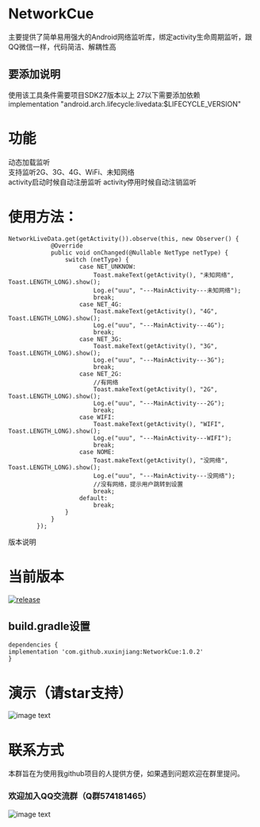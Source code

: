 # NetworkCue
主要提供了简单易用强大的Android网络监听库，绑定activity生命周期监听，跟QQ微信一样，代码简洁、解耦性高
## 要添加说明
  使用该工具条件需要项目SDK27版本以上
  27以下需要添加依赖  
  implementation "android.arch.lifecycle:livedata:$LIFECYCLE_VERSION"


# 功能

动态加载监听  
支持监听2G、3G、4G、WiFi、未知网络  
activity启动时候自动注册监听  activity停用时候自动注销监听

# 使用方法：
```
NetworkLiveData.get(getActivity()).observe(this, new Observer() {
            @Override
            public void onChanged(@Nullable NetType netType) {
                switch (netType) {
                    case NET_UNKNOW:
                        Toast.makeText(getActivity(), "未知网络", Toast.LENGTH_LONG).show();
                        Log.e("uuu", "---MainActivity---未知网络");
                        break;
                    case NET_4G:
                        Toast.makeText(getActivity(), "4G", Toast.LENGTH_LONG).show();
                        Log.e("uuu", "---MainActivity---4G");
                        break;
                    case NET_3G:
                        Toast.makeText(getActivity(), "3G", Toast.LENGTH_LONG).show();
                        Log.e("uuu", "---MainActivity---3G");
                        break;
                    case NET_2G:
                        //有网络
                        Toast.makeText(getActivity(), "2G", Toast.LENGTH_LONG).show();
                        Log.e("uuu", "---MainActivity---2G");
                        break;
                    case WIFI:
                        Toast.makeText(getActivity(), "WIFI", Toast.LENGTH_LONG).show();
                        Log.e("uuu", "---MainActivity---WIFI");
                        break;
                    case NOME:
                        Toast.makeText(getActivity(), "没网络", Toast.LENGTH_LONG).show();
                        Log.e("uuu", "---MainActivity---没网络");
                        //没有网络，提示用户跳转到设置
                        break;
                    default:
                        break;
                }
            }
        });
```

版本说明

# 当前版本

[![release](https://img.shields.io/badge/release-v1.0.2-orange.svg)](https://github.com/xuxinjiang/NetworkCue-/blob/master/update.md)

## build.gradle设置
```
dependencies {
implementation 'com.github.xuxinjiang:NetworkCue:1.0.2'
}
```
# 演示（请star支持）

![image text](https://github.com/xuxinjiang/NetworkCue-/blob/master/gif/network.gif)

# 联系方式

本群旨在为使用我github项目的人提供方便，如果遇到问题欢迎在群里提问。

### 欢迎加入QQ交流群（Q群574181465）

![image text](https://github.com/xuxinjiang/NetworkCue-/blob/master/gif/xxjqq.png)



